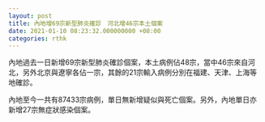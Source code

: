 ```yaml
---
layout: post
title: 內地增69宗新型肺炎確診　河北增46宗本土個案
date: 2021-01-10 08:23:32.000000000 +08:00
categories: rthk
---
```


內地過去一日新增69宗新型肺炎確診個案，本土病例佔48宗，當中46宗來自河北，另外北京與遼寧各佔一宗，其餘的21宗輸入病例分別在福建、天津、上海等地確診。

內地至今一共有87433宗病例，單日無新增疑似與死亡個案。另外，內地單日亦新增27宗無症狀感染個案。
